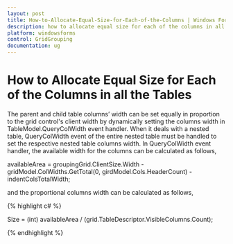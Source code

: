 ```yaml
---
layout: post
title: How-to-Allocate-Equal-Size-for-Each-of-the-Columns | Windows Forms | Syncfusion
description: how to allocate equal size for each of the columns in all the tables
platform: windowsforms
control: GridGrouping
documentation: ug
---
```


# How to Allocate Equal Size for Each of the Columns in all the Tables

The parent and child table columns’ width can be set equally in proportion to the grid control's client width by dynamically setting the columns width in TableModel.QueryColWidth event handler. When it deals with a nested table, QueryColWidth event of the entire nested table must be handled to set the respective nested table columns width. In QueryColWidth event handler, the available width for the columns can be calculated as follows,

availableArea = groupingGrid.ClientSize.Width - gridModel.ColWidths.GetTotal(0, girdModel.Cols.HeaderCount) - indentColsTotalWidth;

and the proportional columns width can be calculated as follows,

{% highlight c# %}

Size = (int) availableArea / (grid.TableDescriptor.VisibleColumns.Count);

{% endhighlight %}
